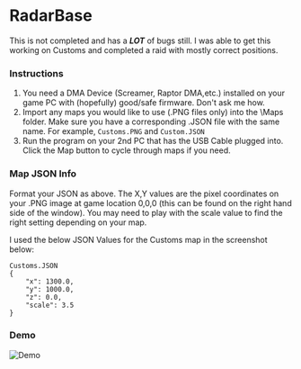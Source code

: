 # RadarBase
This is not completed and has a ***LOT*** of bugs still. I was able to get this working on Customs and completed a raid with mostly correct positions.

### Instructions
1. You need a DMA Device (Screamer, Raptor DMA,etc.) installed on your game PC with (hopefully) good/safe firmware. Don't ask me how.
2. Import any maps you would like to use (.PNG files only) into the \\Maps folder. Make sure you have a corresponding .JSON file with the same name. For example, `Customs.PNG` and `Custom.JSON`
3. Run the program on your 2nd PC that has the USB Cable plugged into. Click the Map button to cycle through maps if you need.

### Map JSON Info
Format your JSON as above. The X,Y values are the pixel coordinates on your .PNG image at game location 0,0,0 (this can be found on the right hand side of the window). You may need to play with the scale value to find the right setting depending on your map.

I used the below JSON Values for the Customs map in the screenshot below:
```
Customs.JSON
{
	"x": 1300.0,
	"y": 1000.0,
	"z": 0.0,
	"scale": 3.5
}
```

### Demo
![Demo](https://user-images.githubusercontent.com/42287509/147501772-1b66cda5-1309-44bb-9325-c9d5d16fe47c.png)
